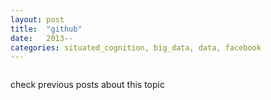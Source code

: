 ```yaml
---
layout: post
title:  "github"
date:   2013--
categories: situated_cognition, big_data, data, facebook
---
```


![]()

check previous posts about this topic


